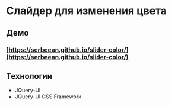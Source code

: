 # Слайдер для изменения цвета

## Демо
### [https://serbeean.github.io/slider-color/](https://serbeean.github.io/slider-color/)

## Технологии
- JQuery-UI
- JQuery-UI CSS Framework
